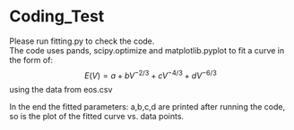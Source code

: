 # Coding_Test
Please run fitting.py to check the code.  
The code uses pands, scipy.optimize and matplotlib.pyplot to fit a curve in the form of:  
$$E(V) = a + bV^{-2/3} + cV^{-4/3} + dV^{-6/3}$$ 
using the data from eos.csv  

In the end the fitted parameters: a,b,c,d are printed after running the code, so is the plot of the fitted curve vs. data points. 
